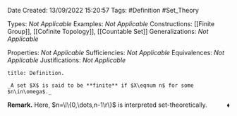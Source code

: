 <div class="topSpace"></div>

Date Created: 13/09/2022 15:20:57
Tags: #Definition #Set_Theory

Types: _Not Applicable_
Examples: _Not Applicable_
Constructions: [[Finite Group]], [[Cofinite Topology]], [[Countable Set]]
Generalizations: _Not Applicable_

Properties: _Not Applicable_
Sufficiencies: _Not Applicable_
Equivalences: _Not Applicable_
Justifications: _Not Applicable_

``` ad-Definition
title: Definition.

_A set $X$ is said to be **finite** if $X\eqnum n$ for some $n\in\omega$._

```

**Remark.** Here, $n=\l\{0,\dots,n-1\r\}$ is interpreted set-theoretically.<span style="float:right;">$\blacklozenge$</span>
